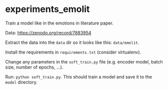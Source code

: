 # experiments_emolit
Train a model like in the emotions in literature paper.

Data: https://zenodo.org/record/7883954

Extract the data into the `data` dir so it looks like this: `data/emolit`.

Install the requirements in `requirements.txt` (consider virtualenv).

Change any parameters in the `soft_train.py` file (e.g. encoder model, batch
size, number of epochs, ...).

Run: `python soft_train.py`. This should train a model and save it to the `model` directory.
